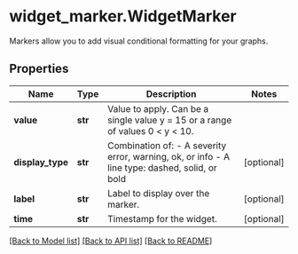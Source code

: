 # widget_marker.WidgetMarker

Markers allow you to add visual conditional formatting for your graphs.
## Properties
Name | Type | Description | Notes
------------ | ------------- | ------------- | -------------
**value** | **str** | Value to apply. Can be a single value y &#x3D; 15 or a range of values 0 &lt; y &lt; 10. | 
**display_type** | **str** | Combination of:   - A severity error, warning, ok, or info   - A line type: dashed, solid, or bold  | [optional] 
**label** | **str** | Label to display over the marker. | [optional] 
**time** | **str** | Timestamp for the widget. | [optional] 

[[Back to Model list]](README.md#documentation-for-models) [[Back to API list]](README.md#documentation-for-api-endpoints) [[Back to README]](README.md)



